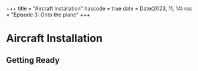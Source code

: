 +++
title = "Aircraft Installation"
hascode = true
date = Date(2023, 11, 14)
rss = "Episode 3: Onto the plane"
+++

# Aircraft Installation

## Getting Ready
